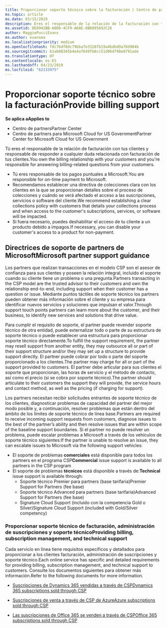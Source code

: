 ```yaml
---
title: Proporcionar soporte técnico sobre la facturación | Centro de partners
ms.topic: article
ms.date: 03/15/2019
description: Eres el responsable de la relación de la facturación con tus clientes y proporcionarás todo el soporte necesario respecto a cualquier pregunta sobre facturación de tus clientes.
ms.assetid: DE0942BB-A0D0-4CF9-A60E-0BD095692C26
author: MaggiePucciEvans
ms.author: evansma
ms.localizationpriority: medium
ms.openlocfilehash: fdc7bdf8dc79bba7e3328fb19a4bdbd9a78d904b
ms.sourcegitcommit: b1ab80345b4e4af649fb8cc51d96d798e0791ade
ms.translationtype: HT
ms.contentlocale: es-ES
ms.lasthandoff: 04/23/2019
ms.locfileid: "62133975"
---
```

# <a name="provide-billing-support"></a><span data-ttu-id="9da30-103">Proporcionar soporte técnico sobre la facturación</span><span class="sxs-lookup"><span data-stu-id="9da30-103">Provide billing support</span></span>

<span data-ttu-id="9da30-104">**Se aplica a**</span><span class="sxs-lookup"><span data-stu-id="9da30-104">**Applies to**</span></span>

-  <span data-ttu-id="9da30-105">Centro de partners</span><span class="sxs-lookup"><span data-stu-id="9da30-105">Partner Center</span></span>
-  <span data-ttu-id="9da30-106">Centro de partners para Microsoft Cloud for US Government</span><span class="sxs-lookup"><span data-stu-id="9da30-106">Partner Center for Microsoft Cloud for US Government</span></span>


<span data-ttu-id="9da30-107">Tú eres el responsable de la relación de facturación con tus clientes y responsable de responder a cualquier duda relacionada con facturación de tus clientes.</span><span class="sxs-lookup"><span data-stu-id="9da30-107">You own the billing relationship with your customers and you're responsible for answering billing-related questions from your customers.</span></span>

-   <span data-ttu-id="9da30-108">Tú eres responsable de los pagos puntuales a Microsoft.</span><span class="sxs-lookup"><span data-stu-id="9da30-108">You are responsible for on-time payment to Microsoft.</span></span>
-   <span data-ttu-id="9da30-109">Recomendamos establecer una directiva de colecciones clara con los clientes en la que se proporcionan detalles sobre el proceso de colecciones y cuándo se verá afectado el acceso a las suscripciones, servicios o software del cliente.</span><span class="sxs-lookup"><span data-stu-id="9da30-109">We recommend establishing a clear collections policy with customers that details your collections process and when access to the customer's subscriptions, services, or software will be impacted.</span></span>
-   <span data-ttu-id="9da30-110">Si fuera necesario, puedes deshabilitar el acceso de tu cliente a un producto debido a impagos.</span><span class="sxs-lookup"><span data-stu-id="9da30-110">If necessary, you can disable your customer's access to a product for non-payment.</span></span>

## <a name="microsoft-partner-support-guidance"></a><span data-ttu-id="9da30-111">Directrices de soporte de partners de Microsoft</span><span class="sxs-lookup"><span data-stu-id="9da30-111">Microsoft partner support guidance</span></span>

<span data-ttu-id="9da30-112">Los partners que realizan transacciones en el modelo CSP son el asesor de confianza para sus clientes y poseen la relación integral, incluido el soporte cuando su cliente tiene un problema o una pregunta.</span><span class="sxs-lookup"><span data-stu-id="9da30-112">Partners transacting in the CSP model are the trusted advisor to their customers and own the relationship end-to-end, including support when their customer has a question or issue.</span></span> <span data-ttu-id="9da30-113">Mediante puntos táctiles de soporte técnico los partners pueden obtener más información sobre el cliente y su empresa para identificar nuevos servicios y soluciones que impulsan el valor.</span><span class="sxs-lookup"><span data-stu-id="9da30-113">Through support touch points partners can learn more about the customer, and their business, to identify new services and solutions that drive value.</span></span>

<span data-ttu-id="9da30-114">Para cumplir el requisito de soporte, el partner puede revender soporte técnico de otra entidad, puede externalizar todo o parte de su estructura de soporte técnico o puede establecer una estructura para proporcionar soporte técnico directamente.</span><span class="sxs-lookup"><span data-stu-id="9da30-114">To fulfill the support requirement, the partner may resell support from another entity, they may outsource all or part of their support structure and/or they may set up a structure to provide support directly.</span></span>  <span data-ttu-id="9da30-115">El partner puede cobrar por todo o parte del soporte proporcionado a los clientes.</span><span class="sxs-lookup"><span data-stu-id="9da30-115">The partner may charge for all or part of the support provided to customers.</span></span> <span data-ttu-id="9da30-116">El partner debe articular para sus clientes el soporte que proporcionan, las horas de servicio y el método de contacto, así como el precio (si se cobra por soporte técnico).</span><span class="sxs-lookup"><span data-stu-id="9da30-116">The partner should articulate to their customers the support they will provide, the service hours and contact method, as well as the pricing (if charging for support).</span></span> 

<span data-ttu-id="9da30-117">Los partners necesitan recibir solicitudes entrantes de soporte técnico de los clientes, diagnosticar problemas de capacidad del partner del mejor modo posible y, a continuación, resolver problemas que están dentro del ámbito de los límites de soporte técnico de línea base.</span><span class="sxs-lookup"><span data-stu-id="9da30-117">Partners are required to receive incoming support requests from customers, diagnose issues to the best of the partner’s ability and then resolve issues that are within scope of the baseline support boundaries.</span></span> <span data-ttu-id="9da30-118">Si el partner no puede resolver un problema, puede escalar problemas a Microsoft a través de los vehículos de soporte técnico siguientes:</span><span class="sxs-lookup"><span data-stu-id="9da30-118">If the partner is unable to resolve an issue, they can escalate issues to Microsoft via the following support vehicles:</span></span>

- <span data-ttu-id="9da30-119">El soporte de problemas **comerciales** está disponible para todos los partners en el programa CSP</span><span class="sxs-lookup"><span data-stu-id="9da30-119">**Commercial** issue support is available to all partners in the CSP program</span></span>
-   <span data-ttu-id="9da30-120">El soporte de problemas **técnicos** está disponible a través de:</span><span class="sxs-lookup"><span data-stu-id="9da30-120">**Technical** issue support is available through:</span></span>
    -   <span data-ttu-id="9da30-121">Soporte técnico Premier para partners (base tarifaria)</span><span class="sxs-lookup"><span data-stu-id="9da30-121">Premier Support for Partners (fee base)</span></span>
    -   <span data-ttu-id="9da30-122">Soporte técnico Advanced para partners (base tarifaria)</span><span class="sxs-lookup"><span data-stu-id="9da30-122">Advanced Support for Partners (fee base)</span></span>
    -   <span data-ttu-id="9da30-123">Signature Cloud Support (incluido con la competencia Gold o Silver)</span><span class="sxs-lookup"><span data-stu-id="9da30-123">Signature Cloud Support (included with Gold/Silver competency)</span></span>

### <a name="providing-billing-subscription-management-and-technical-support"></a><span data-ttu-id="9da30-124">Proporcionar soporte técnico de facturación, administración de suscripciones y soporte técnico</span><span class="sxs-lookup"><span data-stu-id="9da30-124">Providing billing, subscription management, and technical support</span></span> 

<span data-ttu-id="9da30-125">Cada servicio en línea tiene requisitos específicos y detallados para proporcionar a los clientes facturación, administración de suscripciones y soporte técnico.</span><span class="sxs-lookup"><span data-stu-id="9da30-125">Each online service has specific and detailed requirements for providing billing, subscription management, and technical support to customers.</span></span> <span data-ttu-id="9da30-126">Consulte los documentos siguientes para obtener más información.</span><span class="sxs-lookup"><span data-stu-id="9da30-126">Refer to the following documents for more information.</span></span>

-   [<span data-ttu-id="9da30-127">Suscripciones de Dynamics 365 vendidas a través de CSP</span><span class="sxs-lookup"><span data-stu-id="9da30-127">Dynamics 365 subscriptions sold through CSP</span></span>](https://www.microsoftpartnercommunity.com/t5/CSP/Microsoft-Partner-Support-Guidance/m-p/5262#M30)

-   [<span data-ttu-id="9da30-128">Suscripciones de venta a través de CSP de Azure</span><span class="sxs-lookup"><span data-stu-id="9da30-128">Azure subscriptions sold through CSP</span></span>](https://www.microsoftpartnercommunity.com/t5/CSP/Microsoft-Partner-Support-Guidance/m-p/5263#M31)

-   [<span data-ttu-id="9da30-129">Las suscripciones de Office 365 se venden a través de CSP</span><span class="sxs-lookup"><span data-stu-id="9da30-129">Office 365 subscriptions sold through CSP</span></span>](https://www.microsoftpartnercommunity.com/t5/CSP/Microsoft-Partner-Support-Guidance/m-p/5264#M32)
 

